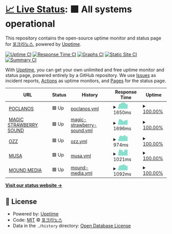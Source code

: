 # [📈 Live Status](https://status.poclanos.cord.town): <!--live status--> **🟩 All systems operational**

This repository contains the open-source uptime monitor and status page for [포크라노스](https://poclanos.com/), powered by [Upptime](https://github.com/upptime/upptime).

[![Uptime CI](https://github.com/POCLANOS/status/workflows/Uptime%20CI/badge.svg)](https://github.com/POCLANOS/status/actions?query=workflow%3A%22Uptime+CI%22)
[![Response Time CI](https://github.com/POCLANOS/status/workflows/Response%20Time%20CI/badge.svg)](https://github.com/POCLANOS/status/actions?query=workflow%3A%22Response+Time+CI%22)
[![Graphs CI](https://github.com/POCLANOS/status/workflows/Graphs%20CI/badge.svg)](https://github.com/POCLANOS/status/actions?query=workflow%3A%22Graphs+CI%22)
[![Static Site CI](https://github.com/POCLANOS/status/workflows/Static%20Site%20CI/badge.svg)](https://github.com/POCLANOS/status/actions?query=workflow%3A%22Static+Site+CI%22)
[![Summary CI](https://github.com/POCLANOS/status/workflows/Summary%20CI/badge.svg)](https://github.com/POCLANOS/status/actions?query=workflow%3A%22Summary+CI%22)

With [Upptime](https://upptime.js.org), you can get your own unlimited and free uptime monitor and status page, powered entirely by a GitHub repository. We use [Issues](https://github.com/POCLANOS/status/issues) as incident reports, [Actions](https://github.com/POCLANOS/status/actions) as uptime monitors, and [Pages](https://status.poclanos.cord.town) for the status page.

<!--start: status pages-->
<!-- This summary is generated by Upptime (https://github.com/upptime/upptime) -->
<!-- Do not edit this manually, your changes will be overwritten -->
<!-- prettier-ignore -->
| URL | Status | History | Response Time | Uptime |
| --- | ------ | ------- | ------------- | ------ |
| <img alt="" src="https://icons.duckduckgo.com/ip3/poclanos.com.ico" height="13"> [POCLANOS](https://poclanos.com/) | 🟩 Up | [poclanos.yml](https://github.com/POCLANOS/status/commits/HEAD/history/poclanos.yml) | <details><summary><img alt="Response time graph" src="./graphs/poclanos/response-time-week.png" height="20"> 1650ms</summary><br><a href="https://status.poclanos.cord.town/history/poclanos"><img alt="Response time 1736" src="https://img.shields.io/endpoint?url=https%3A%2F%2Fraw.githubusercontent.com%2FPOCLANOS%2Fstatus%2FHEAD%2Fapi%2Fpoclanos%2Fresponse-time.json"></a><br><a href="https://status.poclanos.cord.town/history/poclanos"><img alt="24-hour response time 1553" src="https://img.shields.io/endpoint?url=https%3A%2F%2Fraw.githubusercontent.com%2FPOCLANOS%2Fstatus%2FHEAD%2Fapi%2Fpoclanos%2Fresponse-time-day.json"></a><br><a href="https://status.poclanos.cord.town/history/poclanos"><img alt="7-day response time 1650" src="https://img.shields.io/endpoint?url=https%3A%2F%2Fraw.githubusercontent.com%2FPOCLANOS%2Fstatus%2FHEAD%2Fapi%2Fpoclanos%2Fresponse-time-week.json"></a><br><a href="https://status.poclanos.cord.town/history/poclanos"><img alt="30-day response time 1740" src="https://img.shields.io/endpoint?url=https%3A%2F%2Fraw.githubusercontent.com%2FPOCLANOS%2Fstatus%2FHEAD%2Fapi%2Fpoclanos%2Fresponse-time-month.json"></a><br><a href="https://status.poclanos.cord.town/history/poclanos"><img alt="1-year response time 1736" src="https://img.shields.io/endpoint?url=https%3A%2F%2Fraw.githubusercontent.com%2FPOCLANOS%2Fstatus%2FHEAD%2Fapi%2Fpoclanos%2Fresponse-time-year.json"></a></details> | <details><summary><a href="https://status.poclanos.cord.town/history/poclanos">100.00%</a></summary><a href="https://status.poclanos.cord.town/history/poclanos"><img alt="All-time uptime 99.96%" src="https://img.shields.io/endpoint?url=https%3A%2F%2Fraw.githubusercontent.com%2FPOCLANOS%2Fstatus%2FHEAD%2Fapi%2Fpoclanos%2Fuptime.json"></a><br><a href="https://status.poclanos.cord.town/history/poclanos"><img alt="24-hour uptime 100.00%" src="https://img.shields.io/endpoint?url=https%3A%2F%2Fraw.githubusercontent.com%2FPOCLANOS%2Fstatus%2FHEAD%2Fapi%2Fpoclanos%2Fuptime-day.json"></a><br><a href="https://status.poclanos.cord.town/history/poclanos"><img alt="7-day uptime 100.00%" src="https://img.shields.io/endpoint?url=https%3A%2F%2Fraw.githubusercontent.com%2FPOCLANOS%2Fstatus%2FHEAD%2Fapi%2Fpoclanos%2Fuptime-week.json"></a><br><a href="https://status.poclanos.cord.town/history/poclanos"><img alt="30-day uptime 100.00%" src="https://img.shields.io/endpoint?url=https%3A%2F%2Fraw.githubusercontent.com%2FPOCLANOS%2Fstatus%2FHEAD%2Fapi%2Fpoclanos%2Fuptime-month.json"></a><br><a href="https://status.poclanos.cord.town/history/poclanos"><img alt="1-year uptime 99.96%" src="https://img.shields.io/endpoint?url=https%3A%2F%2Fraw.githubusercontent.com%2FPOCLANOS%2Fstatus%2FHEAD%2Fapi%2Fpoclanos%2Fuptime-year.json"></a></details>
| <img alt="" src="https://icons.duckduckgo.com/ip3/www.msbsound.com.ico" height="13"> [MAGIC STRAWBERRY SOUND](https://www.msbsound.com/) | 🟩 Up | [magic-strawberry-sound.yml](https://github.com/POCLANOS/status/commits/HEAD/history/magic-strawberry-sound.yml) | <details><summary><img alt="Response time graph" src="./graphs/magic-strawberry-sound/response-time-week.png" height="20"> 1696ms</summary><br><a href="https://status.poclanos.cord.town/history/magic-strawberry-sound"><img alt="Response time 1831" src="https://img.shields.io/endpoint?url=https%3A%2F%2Fraw.githubusercontent.com%2FPOCLANOS%2Fstatus%2FHEAD%2Fapi%2Fmagic-strawberry-sound%2Fresponse-time.json"></a><br><a href="https://status.poclanos.cord.town/history/magic-strawberry-sound"><img alt="24-hour response time 1448" src="https://img.shields.io/endpoint?url=https%3A%2F%2Fraw.githubusercontent.com%2FPOCLANOS%2Fstatus%2FHEAD%2Fapi%2Fmagic-strawberry-sound%2Fresponse-time-day.json"></a><br><a href="https://status.poclanos.cord.town/history/magic-strawberry-sound"><img alt="7-day response time 1696" src="https://img.shields.io/endpoint?url=https%3A%2F%2Fraw.githubusercontent.com%2FPOCLANOS%2Fstatus%2FHEAD%2Fapi%2Fmagic-strawberry-sound%2Fresponse-time-week.json"></a><br><a href="https://status.poclanos.cord.town/history/magic-strawberry-sound"><img alt="30-day response time 1925" src="https://img.shields.io/endpoint?url=https%3A%2F%2Fraw.githubusercontent.com%2FPOCLANOS%2Fstatus%2FHEAD%2Fapi%2Fmagic-strawberry-sound%2Fresponse-time-month.json"></a><br><a href="https://status.poclanos.cord.town/history/magic-strawberry-sound"><img alt="1-year response time 1831" src="https://img.shields.io/endpoint?url=https%3A%2F%2Fraw.githubusercontent.com%2FPOCLANOS%2Fstatus%2FHEAD%2Fapi%2Fmagic-strawberry-sound%2Fresponse-time-year.json"></a></details> | <details><summary><a href="https://status.poclanos.cord.town/history/magic-strawberry-sound">100.00%</a></summary><a href="https://status.poclanos.cord.town/history/magic-strawberry-sound"><img alt="All-time uptime 100.00%" src="https://img.shields.io/endpoint?url=https%3A%2F%2Fraw.githubusercontent.com%2FPOCLANOS%2Fstatus%2FHEAD%2Fapi%2Fmagic-strawberry-sound%2Fuptime.json"></a><br><a href="https://status.poclanos.cord.town/history/magic-strawberry-sound"><img alt="24-hour uptime 100.00%" src="https://img.shields.io/endpoint?url=https%3A%2F%2Fraw.githubusercontent.com%2FPOCLANOS%2Fstatus%2FHEAD%2Fapi%2Fmagic-strawberry-sound%2Fuptime-day.json"></a><br><a href="https://status.poclanos.cord.town/history/magic-strawberry-sound"><img alt="7-day uptime 100.00%" src="https://img.shields.io/endpoint?url=https%3A%2F%2Fraw.githubusercontent.com%2FPOCLANOS%2Fstatus%2FHEAD%2Fapi%2Fmagic-strawberry-sound%2Fuptime-week.json"></a><br><a href="https://status.poclanos.cord.town/history/magic-strawberry-sound"><img alt="30-day uptime 100.00%" src="https://img.shields.io/endpoint?url=https%3A%2F%2Fraw.githubusercontent.com%2FPOCLANOS%2Fstatus%2FHEAD%2Fapi%2Fmagic-strawberry-sound%2Fuptime-month.json"></a><br><a href="https://status.poclanos.cord.town/history/magic-strawberry-sound"><img alt="1-year uptime 100.00%" src="https://img.shields.io/endpoint?url=https%3A%2F%2Fraw.githubusercontent.com%2FPOCLANOS%2Fstatus%2FHEAD%2Fapi%2Fmagic-strawberry-sound%2Fuptime-year.json"></a></details>
| <img alt="" src="https://icons.duckduckgo.com/ip3/www.oz-z.com.ico" height="13"> [OZZ](https://www.oz-z.com/) | 🟩 Up | [ozz.yml](https://github.com/POCLANOS/status/commits/HEAD/history/ozz.yml) | <details><summary><img alt="Response time graph" src="./graphs/ozz/response-time-week.png" height="20"> 974ms</summary><br><a href="https://status.poclanos.cord.town/history/ozz"><img alt="Response time 965" src="https://img.shields.io/endpoint?url=https%3A%2F%2Fraw.githubusercontent.com%2FPOCLANOS%2Fstatus%2FHEAD%2Fapi%2Fozz%2Fresponse-time.json"></a><br><a href="https://status.poclanos.cord.town/history/ozz"><img alt="24-hour response time 1050" src="https://img.shields.io/endpoint?url=https%3A%2F%2Fraw.githubusercontent.com%2FPOCLANOS%2Fstatus%2FHEAD%2Fapi%2Fozz%2Fresponse-time-day.json"></a><br><a href="https://status.poclanos.cord.town/history/ozz"><img alt="7-day response time 974" src="https://img.shields.io/endpoint?url=https%3A%2F%2Fraw.githubusercontent.com%2FPOCLANOS%2Fstatus%2FHEAD%2Fapi%2Fozz%2Fresponse-time-week.json"></a><br><a href="https://status.poclanos.cord.town/history/ozz"><img alt="30-day response time 977" src="https://img.shields.io/endpoint?url=https%3A%2F%2Fraw.githubusercontent.com%2FPOCLANOS%2Fstatus%2FHEAD%2Fapi%2Fozz%2Fresponse-time-month.json"></a><br><a href="https://status.poclanos.cord.town/history/ozz"><img alt="1-year response time 965" src="https://img.shields.io/endpoint?url=https%3A%2F%2Fraw.githubusercontent.com%2FPOCLANOS%2Fstatus%2FHEAD%2Fapi%2Fozz%2Fresponse-time-year.json"></a></details> | <details><summary><a href="https://status.poclanos.cord.town/history/ozz">100.00%</a></summary><a href="https://status.poclanos.cord.town/history/ozz"><img alt="All-time uptime 100.00%" src="https://img.shields.io/endpoint?url=https%3A%2F%2Fraw.githubusercontent.com%2FPOCLANOS%2Fstatus%2FHEAD%2Fapi%2Fozz%2Fuptime.json"></a><br><a href="https://status.poclanos.cord.town/history/ozz"><img alt="24-hour uptime 100.00%" src="https://img.shields.io/endpoint?url=https%3A%2F%2Fraw.githubusercontent.com%2FPOCLANOS%2Fstatus%2FHEAD%2Fapi%2Fozz%2Fuptime-day.json"></a><br><a href="https://status.poclanos.cord.town/history/ozz"><img alt="7-day uptime 100.00%" src="https://img.shields.io/endpoint?url=https%3A%2F%2Fraw.githubusercontent.com%2FPOCLANOS%2Fstatus%2FHEAD%2Fapi%2Fozz%2Fuptime-week.json"></a><br><a href="https://status.poclanos.cord.town/history/ozz"><img alt="30-day uptime 100.00%" src="https://img.shields.io/endpoint?url=https%3A%2F%2Fraw.githubusercontent.com%2FPOCLANOS%2Fstatus%2FHEAD%2Fapi%2Fozz%2Fuptime-month.json"></a><br><a href="https://status.poclanos.cord.town/history/ozz"><img alt="1-year uptime 100.00%" src="https://img.shields.io/endpoint?url=https%3A%2F%2Fraw.githubusercontent.com%2FPOCLANOS%2Fstatus%2FHEAD%2Fapi%2Fozz%2Fuptime-year.json"></a></details>
| <img alt="" src="https://icons.duckduckgo.com/ip3/storemusa.com.ico" height="13"> [MUSA](https://storemusa.com/) | 🟩 Up | [musa.yml](https://github.com/POCLANOS/status/commits/HEAD/history/musa.yml) | <details><summary><img alt="Response time graph" src="./graphs/musa/response-time-week.png" height="20"> 1021ms</summary><br><a href="https://status.poclanos.cord.town/history/musa"><img alt="Response time 950" src="https://img.shields.io/endpoint?url=https%3A%2F%2Fraw.githubusercontent.com%2FPOCLANOS%2Fstatus%2FHEAD%2Fapi%2Fmusa%2Fresponse-time.json"></a><br><a href="https://status.poclanos.cord.town/history/musa"><img alt="24-hour response time 1262" src="https://img.shields.io/endpoint?url=https%3A%2F%2Fraw.githubusercontent.com%2FPOCLANOS%2Fstatus%2FHEAD%2Fapi%2Fmusa%2Fresponse-time-day.json"></a><br><a href="https://status.poclanos.cord.town/history/musa"><img alt="7-day response time 1021" src="https://img.shields.io/endpoint?url=https%3A%2F%2Fraw.githubusercontent.com%2FPOCLANOS%2Fstatus%2FHEAD%2Fapi%2Fmusa%2Fresponse-time-week.json"></a><br><a href="https://status.poclanos.cord.town/history/musa"><img alt="30-day response time 948" src="https://img.shields.io/endpoint?url=https%3A%2F%2Fraw.githubusercontent.com%2FPOCLANOS%2Fstatus%2FHEAD%2Fapi%2Fmusa%2Fresponse-time-month.json"></a><br><a href="https://status.poclanos.cord.town/history/musa"><img alt="1-year response time 950" src="https://img.shields.io/endpoint?url=https%3A%2F%2Fraw.githubusercontent.com%2FPOCLANOS%2Fstatus%2FHEAD%2Fapi%2Fmusa%2Fresponse-time-year.json"></a></details> | <details><summary><a href="https://status.poclanos.cord.town/history/musa">100.00%</a></summary><a href="https://status.poclanos.cord.town/history/musa"><img alt="All-time uptime 99.96%" src="https://img.shields.io/endpoint?url=https%3A%2F%2Fraw.githubusercontent.com%2FPOCLANOS%2Fstatus%2FHEAD%2Fapi%2Fmusa%2Fuptime.json"></a><br><a href="https://status.poclanos.cord.town/history/musa"><img alt="24-hour uptime 100.00%" src="https://img.shields.io/endpoint?url=https%3A%2F%2Fraw.githubusercontent.com%2FPOCLANOS%2Fstatus%2FHEAD%2Fapi%2Fmusa%2Fuptime-day.json"></a><br><a href="https://status.poclanos.cord.town/history/musa"><img alt="7-day uptime 100.00%" src="https://img.shields.io/endpoint?url=https%3A%2F%2Fraw.githubusercontent.com%2FPOCLANOS%2Fstatus%2FHEAD%2Fapi%2Fmusa%2Fuptime-week.json"></a><br><a href="https://status.poclanos.cord.town/history/musa"><img alt="30-day uptime 100.00%" src="https://img.shields.io/endpoint?url=https%3A%2F%2Fraw.githubusercontent.com%2FPOCLANOS%2Fstatus%2FHEAD%2Fapi%2Fmusa%2Fuptime-month.json"></a><br><a href="https://status.poclanos.cord.town/history/musa"><img alt="1-year uptime 99.96%" src="https://img.shields.io/endpoint?url=https%3A%2F%2Fraw.githubusercontent.com%2FPOCLANOS%2Fstatus%2FHEAD%2Fapi%2Fmusa%2Fuptime-year.json"></a></details>
| <img alt="" src="https://icons.duckduckgo.com/ip3/moundmedia.co.kr.ico" height="13"> [MOUND MEDIA](https://moundmedia.co.kr/) | 🟩 Up | [mound-media.yml](https://github.com/POCLANOS/status/commits/HEAD/history/mound-media.yml) | <details><summary><img alt="Response time graph" src="./graphs/mound-media/response-time-week.png" height="20"> 1092ms</summary><br><a href="https://status.poclanos.cord.town/history/mound-media"><img alt="Response time 1150" src="https://img.shields.io/endpoint?url=https%3A%2F%2Fraw.githubusercontent.com%2FPOCLANOS%2Fstatus%2FHEAD%2Fapi%2Fmound-media%2Fresponse-time.json"></a><br><a href="https://status.poclanos.cord.town/history/mound-media"><img alt="24-hour response time 1066" src="https://img.shields.io/endpoint?url=https%3A%2F%2Fraw.githubusercontent.com%2FPOCLANOS%2Fstatus%2FHEAD%2Fapi%2Fmound-media%2Fresponse-time-day.json"></a><br><a href="https://status.poclanos.cord.town/history/mound-media"><img alt="7-day response time 1092" src="https://img.shields.io/endpoint?url=https%3A%2F%2Fraw.githubusercontent.com%2FPOCLANOS%2Fstatus%2FHEAD%2Fapi%2Fmound-media%2Fresponse-time-week.json"></a><br><a href="https://status.poclanos.cord.town/history/mound-media"><img alt="30-day response time 1154" src="https://img.shields.io/endpoint?url=https%3A%2F%2Fraw.githubusercontent.com%2FPOCLANOS%2Fstatus%2FHEAD%2Fapi%2Fmound-media%2Fresponse-time-month.json"></a><br><a href="https://status.poclanos.cord.town/history/mound-media"><img alt="1-year response time 1150" src="https://img.shields.io/endpoint?url=https%3A%2F%2Fraw.githubusercontent.com%2FPOCLANOS%2Fstatus%2FHEAD%2Fapi%2Fmound-media%2Fresponse-time-year.json"></a></details> | <details><summary><a href="https://status.poclanos.cord.town/history/mound-media">100.00%</a></summary><a href="https://status.poclanos.cord.town/history/mound-media"><img alt="All-time uptime 100.00%" src="https://img.shields.io/endpoint?url=https%3A%2F%2Fraw.githubusercontent.com%2FPOCLANOS%2Fstatus%2FHEAD%2Fapi%2Fmound-media%2Fuptime.json"></a><br><a href="https://status.poclanos.cord.town/history/mound-media"><img alt="24-hour uptime 100.00%" src="https://img.shields.io/endpoint?url=https%3A%2F%2Fraw.githubusercontent.com%2FPOCLANOS%2Fstatus%2FHEAD%2Fapi%2Fmound-media%2Fuptime-day.json"></a><br><a href="https://status.poclanos.cord.town/history/mound-media"><img alt="7-day uptime 100.00%" src="https://img.shields.io/endpoint?url=https%3A%2F%2Fraw.githubusercontent.com%2FPOCLANOS%2Fstatus%2FHEAD%2Fapi%2Fmound-media%2Fuptime-week.json"></a><br><a href="https://status.poclanos.cord.town/history/mound-media"><img alt="30-day uptime 100.00%" src="https://img.shields.io/endpoint?url=https%3A%2F%2Fraw.githubusercontent.com%2FPOCLANOS%2Fstatus%2FHEAD%2Fapi%2Fmound-media%2Fuptime-month.json"></a><br><a href="https://status.poclanos.cord.town/history/mound-media"><img alt="1-year uptime 100.00%" src="https://img.shields.io/endpoint?url=https%3A%2F%2Fraw.githubusercontent.com%2FPOCLANOS%2Fstatus%2FHEAD%2Fapi%2Fmound-media%2Fuptime-year.json"></a></details>

<!--end: status pages-->

[**Visit our status website →**](https://status.poclanos.cord.town)

## 📄 License

- Powered by: [Upptime](https://github.com/upptime/upptime)
- Code: [MIT](./LICENSE) © [포크라노스](https://poclanos.com/)
- Data in the `./history` directory: [Open Database License](https://opendatacommons.org/licenses/odbl/1-0/)
